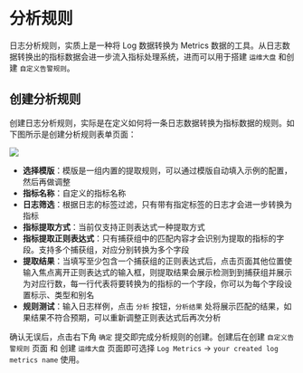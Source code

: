 # 分析规则

日志分析规则，实质上是一种将 Log 数据转换为 Metrics 数据的工具。从日志数据转换出的指标数据会进一步流入指标处理系统，进而可以用于搭建 `运维大盘` 和创建 `自定义告警规则`。

## 创建分析规则

创建日志分析规则，实际是在定义如何将一条日志数据转换为指标数据的规则。如下图所示是创建分析规则表单页面：

![](http://terminus-paas.oss-cn-hangzhou.aliyuncs.com/paas-doc/2021/08/09/2f19a8f3-e093-498d-ad5c-2e63d9f9ea4d.png)

- **选择模版**：模版是一组内置的提取规则，可以通过模版自动填入示例的配置，然后再做调整
- **指标名称**：自定义的指标名称
- **日志筛选**：根据日志的标签过滤，只有带有指定标签的日志才会进一步转换为指标
- **指标提取方式**：当前仅支持正则表达式一种提取方式
- **指标提取正则表达式**：只有捕获组中的匹配内容才会识别为提取的指标的字段。支持多个捕获组，对应分别转换为多个字段
- **提取结果**：当填写至少包含一个捕获组的正则表达式后，点击页面其他位置使输入焦点离开正则表达式的输入框，则提取结果会展示检测到到捕获组并展示为对应行数，每一行代表将要转换为的指标的一个字段，你可以为每个字段设置标示、类型和别名
- **规则测试**：输入日志样例，点击 `分析` 按钮，`分析结果` 处将展示匹配的结果，如果结果不符合预期，可以重新调整正则表达式后再次分析

确认无误后，点击右下角 `确定` 提交即完成分析规则的创建。创建后在创建 `自定义告警规则` 页面 和 创建 `运维大盘` 页面即可选择 `Log Metrics` -> `your created log metrics name` 使用。
